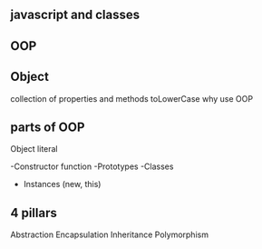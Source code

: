 ## javascript and classes
## OOP
## Object
collection of properties and methods
toLowerCase
why use OOP

## parts of OOP
 Object literal

-Constructor function
-Prototypes
-Classes
- Instances (new, this)

## 4 pillars
Abstraction 
Encapsulation 
Inheritance 
Polymorphism